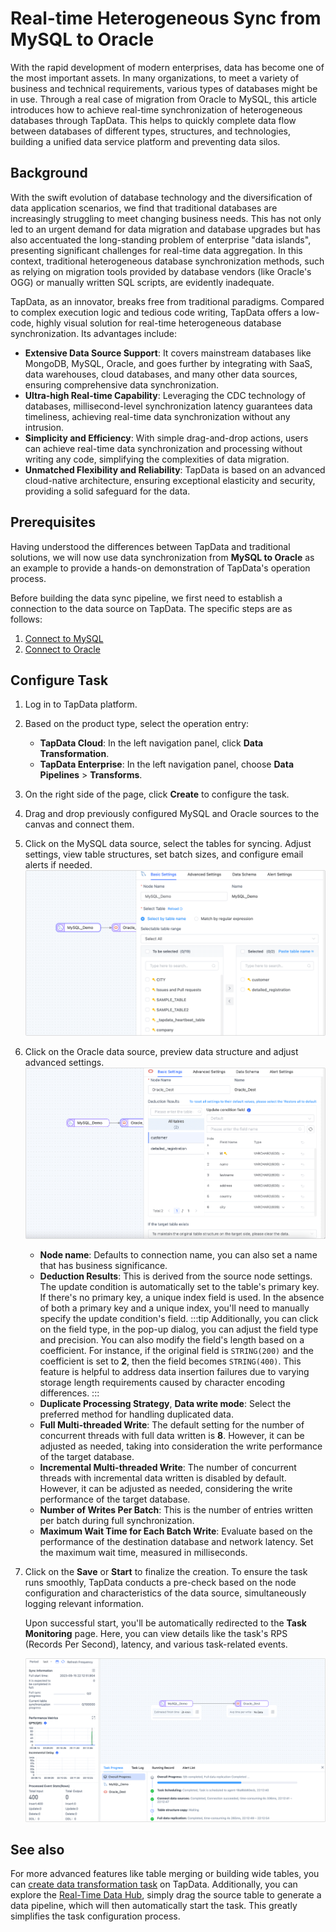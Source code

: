 # Real-time Heterogeneous Sync from MySQL to Oracle


With the rapid development of modern enterprises, data has become one of the most important assets. In many organizations, to meet a variety of business and technical requirements, various types of databases might be in use. Through a real case of migration from Oracle to MySQL, this article introduces how to achieve real-time synchronization of heterogeneous databases through TapData. This helps to quickly complete data flow between databases of different types, structures, and technologies, building a unified data service platform and preventing data silos.

## Background

With the swift evolution of database technology and the diversification of data application scenarios, we find that traditional databases are increasingly struggling to meet changing business needs. This has not only led to an urgent demand for data migration and database upgrades but has also accentuated the long-standing problem of enterprise "data islands", presenting significant challenges for real-time data aggregation. In this context, traditional heterogeneous database synchronization methods, such as relying on migration tools provided by database vendors (like Oracle's OGG) or manually written SQL scripts, are evidently inadequate.

TapData, as an innovator, breaks free from traditional paradigms. Compared to complex execution logic and tedious code writing, TapData offers a low-code, highly visual solution for real-time heterogeneous database synchronization. Its advantages include:

- **Extensive Data Source Support**: It covers mainstream databases like MongoDB, MySQL, Oracle, and goes further by integrating with SaaS, data warehouses, cloud databases, and many other data sources, ensuring comprehensive data synchronization.
- **Ultra-high Real-time Capability**: Leveraging the CDC technology of databases, millisecond-level synchronization latency guarantees data timeliness, achieving real-time data synchronization without any intrusion.
- **Simplicity and Efficiency**: With simple drag-and-drop actions, users can achieve real-time data synchronization and processing without writing any code, simplifying the complexities of data migration.
- **Unmatched Flexibility and Reliability**: TapData is based on an advanced cloud-native architecture, ensuring exceptional elasticity and security, providing a solid safeguard for the data.



## Prerequisites

Having understood the differences between TapData and traditional solutions, we will now use data synchronization from **MySQL to Oracle** as an example to provide a hands-on demonstration of TapData's operation process.

Before building the data sync pipeline, we first need to establish a connection to the data source on TapData. The specific steps are as follows:

1. [Connect to MySQL](../../connectors/on-prem-databases/mysql.md)
2. [Connect to Oracle](../../connectors/on-prem-databases/oracle.md)

## Configure Task

1. Log in to TapData platform.

2. Based on the product type, select the operation entry:

   * **TapData Cloud**: In the left navigation panel, click **Data Transformation**.
   * **TapData Enterprise**: In the left navigation panel, choose **Data Pipelines** > **Transforms**.

3. On the right side of the page, click **Create** to configure the task.

4. Drag and drop previously configured MySQL and Oracle sources to the canvas and connect them.

5. Click on the MySQL data source, select the tables for syncing.
   Adjust settings, view table structures, set batch sizes, and configure email alerts if needed.
   ![Select Tables](../../images/on_prem_select_mysql_table.png)

6. Click on the Oracle data source, preview data structure and adjust advanced settings.
   ![Oracle Node Settings](../../images/oracle_node_setting.png)

   * **Node name**: Defaults to connection name, you can also set a name that has business significance.
   * **Deduction Results**: This is derived from the source node settings. The update condition is automatically set to the table's primary key. If there's no primary key, a unique index field is used. In the absence of both a primary key and a unique index, you'll need to manually specify the update condition's field.
     :::tip
     Additionally, you can click on the field type, in the pop-up dialog, you can adjust the field type and precision. You can also modify the field's length based on a coefficient. For instance, if the original field is `STRING(200)` and the coefficient is set to **2**, then the field becomes `STRING(400)`. This feature is helpful to address data insertion failures due to varying storage length requirements caused by character encoding differences.
     :::
   * **Duplicate Processing Strategy**, **Data write mode**: Select the preferred method for handling duplicated data.
   * **Full Multi-threaded Write**: The default setting for the number of concurrent threads with full data written is **8**. However, it can be adjusted as needed, taking into consideration the write performance of the target database.
   * **Incremental Multi-threaded Write**: The number of concurrent threads with incremental data written is disabled by default. However, it can be adjusted as needed, considering the write performance of the target database.
   * **Number of Writes Per Batch**: This is the number of entries written per batch during full synchronization.
   * **Maximum Wait Time for Each Batch Write**: Evaluate based on the performance of the destination database and network latency. Set the maximum wait time, measured in milliseconds.

7. Click on the **Save** or **Start** to finalize the creation. To ensure the task runs smoothly, TapData conducts a pre-check based on the node configuration and characteristics of the data source, simultaneously logging relevant information.

   Upon successful start, you'll be automatically redirected to the **Task Monitoring** page. Here, you can view details like the task's RPS (Records Per Second), latency, and various task-related events.

   ![Monitor Task](../../images/monitor_mysql_to_oracle.png)

## See also

For more advanced features like table merging or building wide tables, you can [create data transformation task](../../data-transformation/create-views/README.md) on TapData. Additionally, you can explore the [Real-Time Data Hub](../../operational-data-hub/set-up-odh.md), simply drag the source table to generate a data pipeline, which will then automatically start the task. This greatly simplifies the task configuration process.